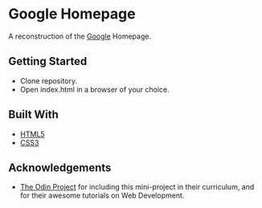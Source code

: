 Google Homepage
======================
A reconstruction of the [Google](www.google.com) Homepage.

Getting Started
----------------------
+ Clone repository.
+ Open index.html in a browser of your choice.

Built With
----------------------
+ [HTML5](https://www.w3.org/TR/html52/)
+ [CSS3](https://developer.mozilla.org/en-US/docs/Web/CSS)

Acknowledgements
-----------------------
+ [The Odin Project](https://www.theodinproject.com/) for including this mini-project in their curriculum, and for their awesome tutorials on Web Development.
